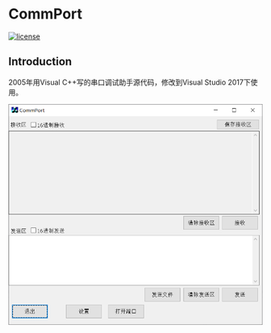 # CommPort

[![license](https://img.shields.io/github/license/mashape/apistatus.svg)](LICENSE)

## Introduction

2005年用Visual C++写的串口调试助手源代码，修改到Visual Studio 2017下使用。

![](CommPort.png)
